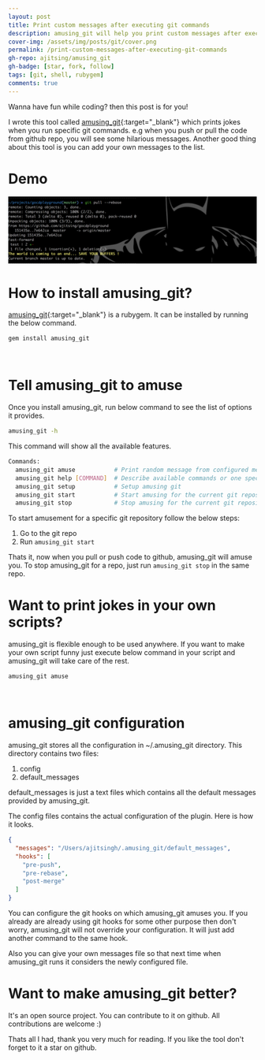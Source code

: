 ```yaml
---
layout: post
title: Print custom messages after executing git commands
description: amusing_git will help you print custom messages after executing git commands. You can configure the messages which you want to show.
cover-img: /assets/img/posts/git/cover.png
permalink: /print-custom-messages-after-executing-git-commands
gh-repo: ajitsing/amusing_git
gh-badge: [star, fork, follow]
tags: [git, shell, rubygem]
comments: true
---
```


Wanna have fun while coding? then this post is for you!

I wrote this tool called [amusing_git](https://github.com/ajitsing/amusing_git){:target="_blank"} which prints jokes when you run specific git commands. e.g when you push or pull the code from github repo, you will see some hilarious messages. Another good thing about this tool is you can add your own messages to the list.

# Demo

![Crepe](/assets/img/posts/amusing_git/amusing_git_1.png)

# How to install amusing_git?

[amusing_git](https://rubygems.org/gems/amusing_git){:target="_blank"} is a rubygem. It can be installed by running the below command.

```bash
gem install amusing_git
```
<br>

# Tell amusing_git to amuse

Once you install amusing_git, run below command to see the list of options it provides.

```bash
amusing_git -h
```

This command will show all the available features.

```bash
Commands:
  amusing_git amuse           # Print random message from configured messages, use `amusing_git help amuse` to know how to add your own messages
  amusing_git help [COMMAND]  # Describe available commands or one specific command
  amusing_git setup           # Setup amusing git
  amusing_git start           # Start amusing for the current git repository
  amusing_git stop            # Stop amusing for the current git repository
```

To start amusement for a specific git repository follow the below steps:

1. Go to the git repo
2. Run `amusing_git start`

Thats it, now when you pull or push code to github, amusing_git will amuse you. To stop amusing_git for a repo, just run `amusing_git stop` in the same repo.

# Want to print jokes in your own scripts?

amusing_git is flexible enough to be used anywhere. If you want to make your own script funny just execute below command in your script and amusing_git will take care of the rest.

```bash
amusing_git amuse
```
<br>

# amusing_git configuration

amusing_git stores all the configuration in ~/.amusing_git directory. This directory contains two files:

1. config
2. default_messages

default_messages is just a text files which contains all the default messages provided by amusing_git.

The config files contains the actual configuration of the plugin. Here is how it looks.

```json
{
  "messages": "/Users/ajitsingh/.amusing_git/default_messages",
  "hooks": [
    "pre-push",
    "pre-rebase",
    "post-merge"
  ]
}
```

You can configure the git hooks on which amusing_git amuses you. If you already are already using git hooks for some other purpose then don't worry, amusing_git will not override your configuration. It will just add another command to the same hook.

Also you can give your own messages file so that next time when amusing_git runs it considers the newly configured file.

# Want to make amusing_git better?

It's an open source project. You can contribute to it on github. All contributions are welcome :)

Thats all I had, thank you very much for reading. If you like the tool don't forget to it a star on github.

